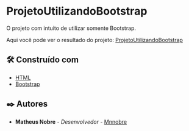 # ProjetoUtilizandoBootstrap

O projeto com intuito de utilizar somente Bootstrap.
<div>
 Aqui você pode ver o resultado do projeto: <a href="https://mnnobre.github.io/projetoUtilizandoBootstrap/"/>ProjetoUtilizandoBootstrap</a>
</div>

## 🛠️ Construído com

* [HTML](https://developer.mozilla.org/pt-BR/docs/Web/HTML)
* [Bootstrap](https://getbootstrap.com/)

## ✒️ Autores

* **Matheus Nobre** - *Desenvolvedor* - [Mnnobre](https://github.com/mnnobre)
